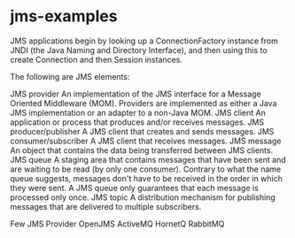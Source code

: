 # jms-examples
JMS applications begin by looking up a ConnectionFactory instance from JNDI (the Java Naming and Directory Interface), and then using this to create Connection and then Session instances.

The following are JMS elements:

JMS provider
An implementation of the JMS interface for a Message Oriented Middleware (MOM). Providers are implemented as either a Java JMS implementation or an adapter to a non-Java MOM.
JMS client
An application or process that produces and/or receives messages.
JMS producer/publisher
A JMS client that creates and sends messages.
JMS consumer/subscriber
A JMS client that receives messages.
JMS message
An object that contains the data being transferred between JMS clients.
JMS queue
A staging area that contains messages that have been sent and are waiting to be read (by only one consumer). Contrary to what the name queue suggests, messages don't have to be received in the order in which they were sent. A JMS queue only guarantees that each message is processed only once.
JMS topic
A distribution mechanism for publishing messages that are delivered to multiple subscribers.

Few JMS Provider
OpenJMS
ActiveMQ
HornetQ
RabbitMQ